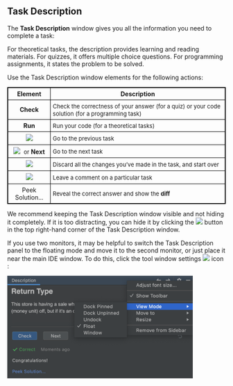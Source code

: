 ﻿## Task Description

The **Task Description** window gives you all the information you need to complete a task:

For theoretical tasks, the description provides learning and reading materials.
For quizzes, it offers multiple choice questions.
For programming assignments, it states the problem to be solved.

Use the Task Description window elements for the following actions:

| Element                                                          | Description                                                                                                             |
|------------------------------------------------------------------|-------------------------------------------------------------------------------------------------------------------------|
| **Check**                                                        | <font size="-1">Check the correctness of your answer (for a quiz) or your code solution (for a programming task)</font> |   
| **Run**                                                          | <font size="-1">Run your code (for a theoretical tasks)</font>                                                          |
| ![](images/back.svg)                                             | <font size="-1">Go to the previous task</font>                                                                          |    
| ![](images/forward.svg) &nbsp;<font size="-1">or</font> **Next** | <font size="-1">Go to the next task</font>                                                                              | 
| ![](images/reset.svg)                                            | <font size="-1">Discard all the changes you’ve made in the task, and start over</font>                                  | 
| ![](images/commentTask.svg)                                      | <font size="-1">Leave a comment on a particular task</font>                                                             | 
| <a>Peek Solution...</a>                                          | <font size="-1">Reveal the correct answer and show the <b>diff</b></font>                                               |

We recommend keeping the Task Description window visible and not hiding it completely. If it is too distracting, you can hide it by clicking the ![](images/hideToolWindow.svg) button in the top right-hand corner of the Task Description window.

If you use two monitors, it may be helpful to switch the Task Description panel to the floating mode and move it to the second monitor, or just place it near the main IDE window. To do this, click the tool window settings ![](images/gear.svg) icon :

<img src="images/edu_task_description_window_settings.png" width="85%"/>

<style>
img {
  display: inline !important;
}
table, th, td {
  border: 1px solid black;
  border-collapse: collapse;
}
th, td {
  padding: 5px;
}
table td:nth-child(1) {
    text-align: center;
}
</style>